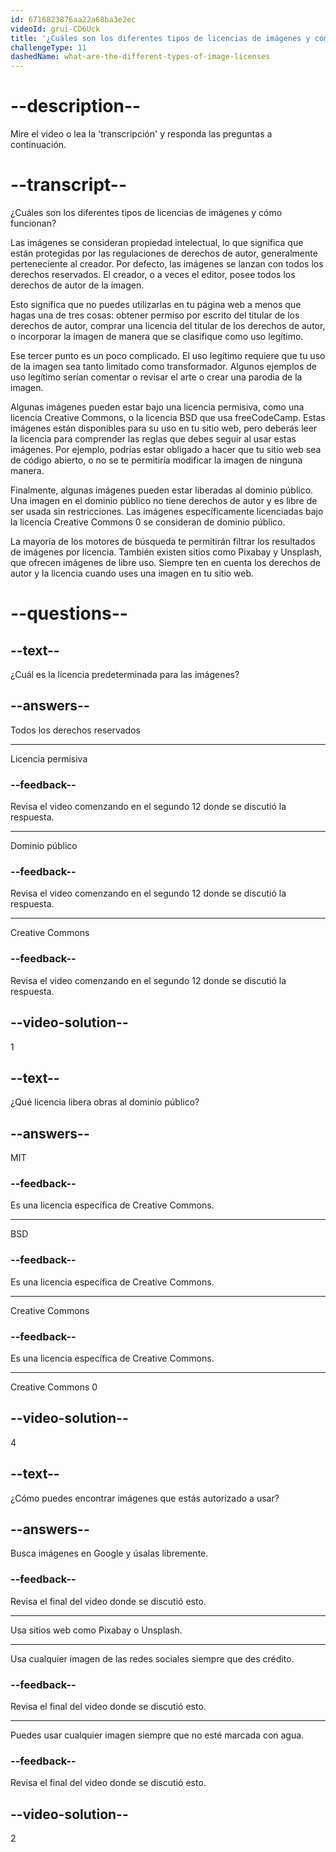 ```yaml
---
id: 6716823876aa22a68ba3e2ec
videoId: grui-CD6Uck
title: '¿Cuáles son los diferentes tipos de licencias de imágenes y cómo funcionan?'
challengeType: 11
dashedName: what-are-the-different-types-of-image-licenses
---
```


# --description--

Mire el video o lea la 'transcripción' y responda las preguntas a continuación.

# --transcript--

¿Cuáles son los diferentes tipos de licencias de imágenes y cómo funcionan?

Las imágenes se consideran propiedad intelectual, lo que significa que están protegidas por las regulaciones de derechos de autor, generalmente perteneciente al creador. Por defecto, las imágenes se lanzan con todos los derechos reservados. El creador, o a veces el editor, posee todos los derechos de autor de la imagen.

Esto significa que no puedes utilizarlas en tu página web a menos que hagas una de tres cosas: obtener permiso por escrito del titular de los derechos de autor, comprar una licencia del titular de los derechos de autor, o incorporar la imagen de manera que se clasifique como uso legítimo.

Ese tercer punto es un poco complicado. El uso legítimo requiere que tu uso de la imagen sea tanto limitado como transformador. Algunos ejemplos de uso legítimo serían comentar o revisar el arte o crear una parodia de la imagen.

Algunas imágenes pueden estar bajo una licencia permisiva, como una licencia Creative Commons, o la licencia BSD que usa freeCodeCamp. Estas imágenes están disponibles para su uso en tu sitio web, pero deberás leer la licencia para comprender las reglas que debes seguir al usar estas imágenes. Por ejemplo, podrías estar obligado a hacer que tu sitio web sea de código abierto, o no se te permitiría modificar la imagen de ninguna manera.

Finalmente, algunas imágenes pueden estar liberadas al dominio público. Una imagen en el dominio público no tiene derechos de autor y es libre de ser usada sin restricciones. Las imágenes específicamente licenciadas bajo la licencia Creative Commons 0 se consideran de dominio público.

La mayoría de los motores de búsqueda te permitirán filtrar los resultados de imágenes por licencia. También existen sitios como Pixabay y Unsplash, que ofrecen imágenes de libre uso. Siempre ten en cuenta los derechos de autor y la licencia cuando uses una imagen en tu sitio web.

# --questions--

## --text--

¿Cuál es la licencia predeterminada para las imágenes?

## --answers--

Todos los derechos reservados

---

Licencia permisiva

### --feedback--

Revisa el video comenzando en el segundo 12 donde se discutió la respuesta.

---

Dominio público

### --feedback--

Revisa el video comenzando en el segundo 12 donde se discutió la respuesta.

---

Creative Commons

### --feedback--

Revisa el video comenzando en el segundo 12 donde se discutió la respuesta.

## --video-solution--

1

## --text--

¿Qué licencia libera obras al dominio público?

## --answers--

MIT

### --feedback--

Es una licencia específica de Creative Commons.

---

BSD

### --feedback--

Es una licencia específica de Creative Commons.

---

Creative Commons

### --feedback--

Es una licencia específica de Creative Commons.

---

Creative Commons 0

## --video-solution--

4

## --text--

¿Cómo puedes encontrar imágenes que estás autorizado a usar?

## --answers--

Busca imágenes en Google y úsalas libremente.

### --feedback--

Revisa el final del video donde se discutió esto.

---

Usa sitios web como Pixabay o Unsplash.

---

Usa cualquier imagen de las redes sociales siempre que des crédito.

### --feedback--

Revisa el final del video donde se discutió esto.

---

Puedes usar cualquier imagen siempre que no esté marcada con agua.

### --feedback--

Revisa el final del video donde se discutió esto.

## --video-solution--

2
